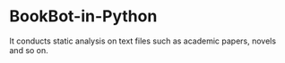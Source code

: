 # BookBot-in-Python
It conducts static analysis on text files such as academic papers, novels and so on.

